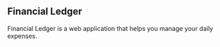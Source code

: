 ## Financial Ledger
Financial Ledger is a web application that helps you manage your daily expenses.